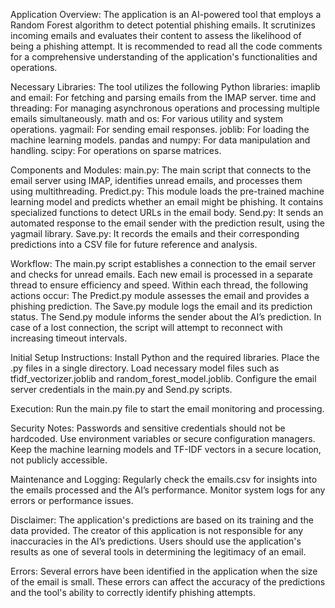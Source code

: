 Application Overview:
The application is an AI-powered tool that employs a Random Forest algorithm to detect potential phishing emails. It scrutinizes incoming emails and evaluates their content to assess the likelihood of being a phishing attempt. It is recommended to read all the code comments for a comprehensive understanding of the application's functionalities and operations.

Necessary Libraries:
The tool utilizes the following Python libraries:
imaplib and email: For fetching and parsing emails from the IMAP server.
time and threading: For managing asynchronous operations and processing multiple emails simultaneously.
math and os: For various utility and system operations.
yagmail: For sending email responses.
joblib: For loading the machine learning models.
pandas and numpy: For data manipulation and handling.
scipy: For operations on sparse matrices.


Components and Modules:
main.py: The main script that connects to the email server using IMAP, identifies unread emails, and processes them using multithreading.
Predict.py: This module loads the pre-trained machine learning model and predicts whether an email might be phishing. It contains specialized functions to detect URLs in the email body.
Send.py: It sends an automated response to the email sender with the prediction result, using the yagmail library.
Save.py: It records the emails and their corresponding predictions into a CSV file for future reference and analysis.

Workflow:
The main.py script establishes a connection to the email server and checks for unread emails.
Each new email is processed in a separate thread to ensure efficiency and speed.
Within each thread, the following actions occur:
The Predict.py module assesses the email and provides a phishing prediction.
The Save.py module logs the email and its prediction status.
The Send.py module informs the sender about the AI’s prediction.
In case of a lost connection, the script will attempt to reconnect with increasing timeout intervals.

Initial Setup Instructions:
Install Python and the required libraries.
Place the .py files in a single directory.
Load necessary model files such as tfidf_vectorizer.joblib and random_forest_model.joblib.
Configure the email server credentials in the main.py and Send.py scripts.

Execution:
Run the main.py file to start the email monitoring and processing.

Security Notes:
Passwords and sensitive credentials should not be hardcoded. Use environment variables or secure configuration managers.
Keep the machine learning models and TF-IDF vectors in a secure location, not publicly accessible.

Maintenance and Logging:
Regularly check the emails.csv for insights into the emails processed and the AI’s performance.
Monitor system logs for any errors or performance issues.

Disclaimer:
The application's predictions are based on its training and the data provided. The creator of this application is not responsible for any inaccuracies in the AI’s predictions. Users should use the application's results as one of several tools in determining the legitimacy of an email.

Errors:
Several errors have been identified in the application when the size of the email is small. These errors can affect the accuracy of the predictions and the tool's ability to correctly identify phishing attempts.
